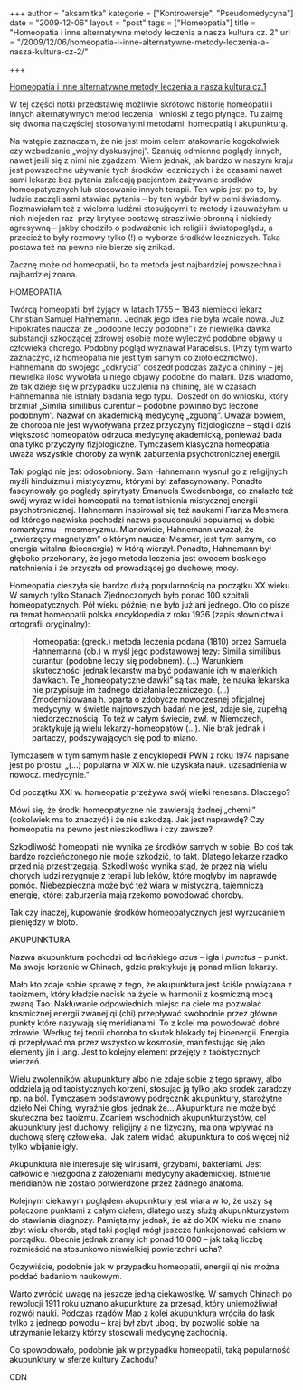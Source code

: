 +++
author = "aksamitka"
kategorie = ["Kontrowersje", "Pseudomedycyna"]
date = "2009-12-06"
layout = "post"
tags = ["Homeopatia"]
title = "Homeopatia i inne alternatywne metody leczenia a nasza kultura cz. 2"
url = "/2009/12/06/homeopatia-i-inne-alternatywne-metody-leczenia-a-nasza-kultura-cz-2/"

+++

<a title="Homeopatia i inne alternatywne metody leczenia a nasza kultura cz.1" href="http://blog.atopowe.pl/2009/11/29/homeopatia-i-inne-alternatywne-metody-leczenia-a-nasza-kultura-cz1/" target="_self">Homeopatia i inne alternatywne metody leczenia a nasza kultura cz.1</a>

W tej części notki przedstawię możliwie skrótowo historię homeopatii i innych alternatywnych metod leczenia i wnioski z tego płynące. Tu zajmę się dwoma najczęściej stosowanymi metodami: homeopatią i akupunkturą.

<!--more-->

Na wstępie zaznaczam, że nie jest moim celem atakowanie kogokolwiek czy wzbudzanie &#8222;wojny dyskusyjnej&#8221;. Szanuję odmienne poglądy innych, nawet jeśli się z nimi nie zgadzam. Wiem jednak, jak bardzo w naszym kraju jest powszechne używanie tych środków leczniczych i że czasami nawet sami lekarze bez pytania zalecają pacjentom zażywanie środków homeopatycznych lub stosowanie innych terapii. Ten wpis jest po to, by ludzie zaczęli sami stawiać pytania &#8211; by ten wybór był w pełni świadomy. Rozmawiałam też z wieloma ludźmi stosującymi te metody i zauważyłam u nich niejeden raz  przy krytyce postawę straszliwie obronną i niekiedy agresywną &#8211; jakby chodziło o podważenie ich religii i światopoglądu, a przecież to były rozmowy tylko (!) o wyborze środków leczniczych. Taka postawa też na pewno nie bierze się znikąd.

Zacznę może od homeopatii, bo ta metoda jest najbardziej powszechna i najbardziej znana.

HOMEOPATIA

Twórcą homeopatii był żyjący w latach 1755 &#8211; 1843 niemiecki lekarz Christian Samuel Hahnemann. Jednak jego idea nie była wcale nowa. Już Hipokrates nauczał że &#8222;podobne leczy podobne&#8221; i że niewielka dawka substancji szkodzącej zdrowej osobie może wyleczyć podobne objawy u człowieka chorego. Podobny pogląd wyznawał Paracelsus. (Przy tym warto zaznaczyć, iż homeopatia nie jest tym samym co ziołolecznictwo). Hahnemann do swojego &#8222;odkrycia&#8221; doszedł podczas zażycia chininy &#8211; jej niewielka ilość wywołała u niego objawy podobne do malarii. Dziś wiadomo, że tak dzieje się w przypadku uczulenia na chininę, ale w czasach Hahnemanna nie istniały badania tego typu.  Doszedł on do wniosku, który brzmiał <span style="color: #000000;">&#8222;Similia similibus curentur – podobne powinno być leczone podobnym&#8221;. Nazwał on akademicką medycynę &#8222;zgubną&#8221;. Uważał bowiem, że choroba nie jest wywoływana przez przyczyny fizjologiczne &#8211; stąd i dziś większość homeopatów odrzuca medycynę akademicką, ponieważ bada ona tylko przyczyny fizjologiczne. Tymczasem klasyczna homeopatia uważa wszystkie choroby za wynik zaburzenia psychotronicznej energii. </span>

<span style="color: #000000;">Taki pogląd nie jest odosobniony. Sam Hahnemann wysnuł go z religijnych myśli hinduizmu i mistycyzmu, którymi był zafascynowany. Ponadto fascynowały go poglądy spirytysty Emanuela Swedenborga, co znalazło też swój wyraz w idei homeopatii na temat istnienia mistycznej energii psychotronicznej. Hahnemann inspirował się też naukami Franza Mesmera, od którego nazwiska pochodzi nazwa pseudonauki popularnej w dobie romantyzmu &#8211; mesmeryzmu. Mianowicie, Hahnemann uważał, że &#8222;zwierzęcy magnetyzm&#8221; o którym nauczał Mesmer, jest tym samym, co energia witalna (bioenergia) w którą wierzył. Ponadto, Hahnemann był głęboko przekonany, że jego metoda leczenia jest owocem boskiego natchnienia i że przyszła od prowadzącej go duchowej mocy. </span>

<span style="color: #000000;">Homeopatia cieszyła się bardzo dużą popularnością na początku XX wieku. W samych tylko Stanach Zjednoczonych było ponad 100 szpitali homeopatycznych. Pół wieku później nie było już ani jednego. Oto co pisze na temat homeopatii polska encyklopedia z roku 1936 (zapis słownictwa i ortografii oryginalny):</span>

> <span style="color: #000000;">Homeopatia: (greck.) metoda leczenia podana (1810) przez Samuela Hahnemanna (ob.) w myśl jego podstawowej tezy: </span><span style="color: #000000;">Similia similibus curantur (podobne leczy się podobnem). (&#8230;) Warunkiem skuteczności jednak lekarstw ma być podawanie ich w maleńkich dawkach. Te &#8222;homeopatyczne dawki&#8221; są tak małe, że nauka lekarska nie przypisuje im żadnego działania leczniczego. (&#8230;) Zmodernizowana h. oparta o zdobycze nowoczesnej oficjalnej medycyny, w świetle najnowszych badań nie jest, zdaje się, zupełną niedorzecznością. To też w całym świecie, zwł. w Niemczech, praktykuje ją wielu lekarzy-homeopatów (&#8230;). Nie brak jednak i partaczy, podszywających się pod to miano. </span>

<span style="color: #000000;">Tymczasem w tym samym haśle z encyklopedii PWN z roku 1974 napisane jest po prostu: &#8222;(&#8230;) popularna w XIX w. nie uzyskała nauk. uzasadnienia w nowocz. medycynie.&#8221; </span>

<span style="color: #000000;">Od początku XXI w. homeopatia przeżywa swój wielki renesans. Dlaczego? </span>

<span style="color: #000000;">Mówi się, że środki homeopatyczne nie zawierają żadnej &#8222;chemii&#8221; (cokolwiek ma to znaczyć) i że nie szkodzą. Jak jest naprawdę? Czy homeopatia na pewno jest nieszkodliwa i czy zawsze? </span>

<span style="color: #000000;">Szkodliwość homeopatii nie wynika ze środków samych w sobie. Bo coś tak bardzo rozcieńczonego nie może szkodzić, to fakt. Dlatego lekarze rzadko przed nią przestrzegają. Szkodliwość wynika stąd, że przez nią wielu chorych ludzi rezygnuje z terapii lub leków, które mogłyby im naprawdę pomóc. Niebezpieczna może być też wiara w mistyczną, tajemniczą energię, której zaburzenia mają rzekomo powodować choroby. </span>

<span style="color: #000000;">Tak czy inaczej, kupowanie środków homeopatycznych jest wyrzucaniem pieniędzy w błoto. </span>

<span style="color: #000000;">AKUPUNKTURA </span>

<span style="color: #000000;">Nazwa akupunktura pochodzi od łacińskiego <em>acus</em> &#8211; igła i <em>punctus</em> &#8211; punkt. Ma swoje korzenie w Chinach, gdzie praktykuje ją ponad milion lekarzy. </span>

<span style="color: #000000;">Mało kto zdaje sobie sprawę z tego, że akupunktura jest ściśle powiązana z taoizmem, który kładzie nacisk na życie w harmonii z kosmiczną mocą zwaną Tao. Nakłuwanie odpowiednich miejsc na ciele ma pozwalać kosmicznej energii zwanej qi (chi) przepływać swobodnie przez główne punkty które nazywają się meridianami. To z kolei ma powodować dobre zdrowie. Według tej teorii choroba to skutek blokady tej bioenergii. Energia qi przepływać ma przez wszystko w kosmosie, manifestując się jako elementy jin i jang. Jest to kolejny element przejęty z taoistycznych wierzeń. </span>

<span style="color: #000000;">Wielu zwolenników akupunktury albo nie zdaje sobie z tego sprawy, albo oddziela ją od taoistycznych korzeni, stosując ją tylko jako środek zaradczy np. na ból. Tymczasem podstawowy podręcznik akupunktury, starożytne dzieło Nei Ching, wyraźnie głosi jednak że&#8230; Akupunktura nie może być skuteczna bez taoizmu. Zdaniem wschodnich akupunkturzystów, cel akupunktury jest duchowy, religijny a nie fizyczny, ma ona wpływać na duchową sferę człowieka.  Jak zatem widać, akupunktura to coś więcej niż tylko wbijanie igły. </span>

<span style="color: #000000;">Akupunktura nie interesuje się wirusami, grzybami, bakteriami. Jest całkowicie niezgodna z założeniami medycyny akademickiej. Istnienie meridianów nie zostało potwierdzone przez żadnego anatoma. </span>

<span style="color: #000000;">Kolejnym ciekawym poglądem akupunktury jest wiara w to, że uszy są połączone punktami z całym ciałem, dlatego uszy służą akupunkturzystom do stawiania diagnozy. Pamiętajmy jednak, że aż do XIX wieku nie znano zbyt wielu chorób, stąd taki pogląd mógł jeszcze funkcjonować całkiem w porządku. Obecnie jednak znamy ich ponad 10 000 &#8211; jak taką liczbę rozmieścić na stosunkowo niewielkiej powierzchni ucha?<br /> </span>

<span style="color: #000000;">Oczywiście, podobnie jak w przypadku homeopatii, energii qi nie można poddać badaniom naukowym. </span>

<span style="color: #000000;">Warto zwrócić uwagę na jeszcze jedną ciekawostkę. W samych Chinach po rewolucji 1911 roku uznano akupunkturę za przesąd, który uniemożliwiał rozwój nauki. Podczas rządów Mao z kolei akupunktura wróciła do łask tylko z jednego powodu &#8211; kraj był zbyt ubogi, by pozwolić sobie na utrzymanie lekarzy którzy stosowali medycynę zachodnią. </span>

<span style="color: #000000;">Co spowodowało, podobnie jak w przypadku homeopatii, taką popularność akupunktury w sferze kultury Zachodu?</span>

<span style="color: #000000;">CDN<br /> </span>